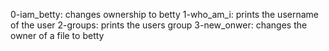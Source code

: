 0-iam_betty: changes ownership to betty
1-who_am_i: prints the username of the user
2-groups: prints the users group
3-new_onwer: changes the owner of a file to betty
